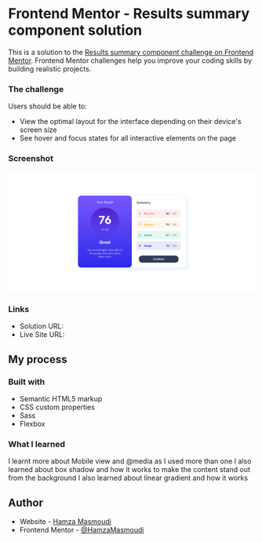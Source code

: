 # Frontend Mentor - Results summary component solution

This is a solution to the [Results summary component challenge on Frontend Mentor](https://www.frontendmentor.io/challenges/results-summary-component-CE_K6s0maV). Frontend Mentor challenges help you improve your coding skills by building realistic projects.

### The challenge

Users should be able to:

- View the optimal layout for the interface depending on their device's screen size
- See hover and focus states for all interactive elements on the page

### Screenshot

![](/images/Screenshot.png)

### Links

- Solution URL: []([https://your-solution-url.com](https://www.frontendmentor.io/solutions/resultsummarycomponent-zZ_8G5Hnpm))
- Live Site URL: [](https://resault-summury-component.netlify.app/)

## My process

### Built with

- Semantic HTML5 markup
- CSS custom properties
- Sass
- Flexbox

### What I learned

I learnt more about Mobile view and @media as I used more than one
I also learned about box shadow and how it works to make the content stand out from the background
I also learned about linear gradient and how it works

## Author

- Website - [Hamza Masmoudi](https://hamzamasmoudi.netlify.app/)
- Frontend Mentor - [@HamzaMasmoudi](https://www.frontendmentor.io/profile/HamzaMasmoudi)
